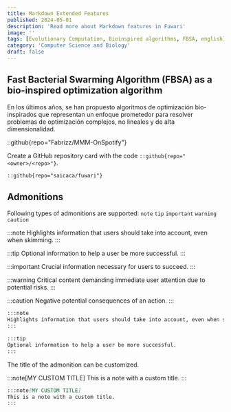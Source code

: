 ```yaml
---
title: Markdown Extended Features
published: 2024-05-01
description: 'Read more about Markdown features in Fuwari'
image: ''
tags: [Evolutionary Computation, Bioinspired algorithms, FBSA, english]
category: 'Computer Science and Biology'
draft: false 
---
```


## Fast Bacterial Swarming Algorithm (FBSA) as a bio-inspired optimization algorithm
En los últimos años, se han propuesto algoritmos de optimización bio-inspirados que representan un enfoque prometedor para resolver problemas de optimización complejos, no lineales y de alta dimensionalidad. 

::github{repo="Fabrizz/MMM-OnSpotify"}

Create a GitHub repository card with the code `::github{repo="<owner>/<repo>"}`.

```markdown
::github{repo="saicaca/fuwari"}
```

## Admonitions

Following types of admonitions are supported: `note` `tip` `important` `warning` `caution`

:::note
Highlights information that users should take into account, even when skimming.
:::

:::tip
Optional information to help a user be more successful.
:::

:::important
Crucial information necessary for users to succeed.
:::

:::warning
Critical content demanding immediate user attention due to potential risks.
:::

:::caution
Negative potential consequences of an action.
:::

```markdown
:::note
Highlights information that users should take into account, even when skimming.
:::

:::tip
Optional information to help a user be more successful.
:::
```

The title of the admonition can be customized.

:::note[MY CUSTOM TITLE]
This is a note with a custom title.
:::

```markdown
:::note[MY CUSTOM TITLE]
This is a note with a custom title.
:::
```